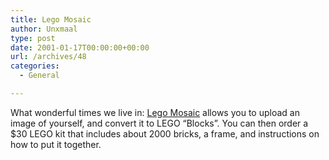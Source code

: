 ```yaml
---
title: Lego Mosaic
author: Unxmaal
type: post
date: 2001-01-17T00:00:00+00:00
url: /archives/48
categories:
  - General

---
```

What wonderful times we live in: [Lego Mosaic][1] allows you to upload an image of yourself, and convert it to LEGO &#8220;Blocks&#8221;. You can then order a $30 LEGO kit that includes about 2000 bricks, a frame, and instructions on how to put it together.

 [1]: http://www.lego.com/mosaic/